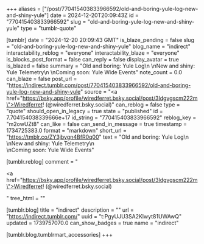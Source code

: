 +++
aliases = ["/post/770415403833966592/old-and-boring-yule-log-new-and-shiny-yule"]
date = 2024-12-20T20:09:43Z
id = "770415403833966592"
slug = "old-and-boring-yule-log-new-and-shiny-yule"
type = "tumblr-quote"

[tumblr]
date = "2024-12-20 20:09:43 GMT"
is_blaze_pending = false
slug = "old-and-boring-yule-log-new-and-shiny-yule"
blog_name = "indirect"
interactability_reblog = "everyone"
interactability_blaze = "everyone"
is_blocks_post_format = false
can_reply = false
display_avatar = true
is_blazed = false
summary = "Old and boring: Yule Log\n \nNew and shiny: Yule Telemetry\n \nComing soon: Yule Wide Events"
note_count = 0.0
can_blaze = false
post_url = "https://indirect.tumblr.com/post/770415403833966592/old-and-boring-yule-log-new-and-shiny-yule"
source = "<a href=\"https://bsky.app/profile/wiredferret.bsky.social/post/3ldgvgscm222m\">Wiredferret! (@wiredferret.bsky.social)</a>"
can_reblog = false
type = "quote"
should_open_in_legacy = true
state = "published"
id = 7.704154038339666e+17
id_string = "770415403833966592"
reblog_key = "m2owUZt8"
can_like = false
can_send_in_message = true
timestamp = 1734725383.0
format = "markdown"
short_url = "https://tmblr.co/ZY3jbygn4BfR0q00"
text = "Old and boring: Yule Log\n<br/>\nNew and shiny: Yule Telemetry\n<br/>\nComing soon: Yule Wide Events"

[tumblr.reblog]
comment = "<p><a href=\"https://bsky.app/profile/wiredferret.bsky.social/post/3ldgvgscm222m\">Wiredferret! (@wiredferret.bsky.social)</a></p>"
tree_html = ""

[tumblr.blog]
title = "indirect"
description = ""
url = "https://indirect.tumblr.com/"
uuid = "t:PgyUJU3SA2Klwyt81UWAwQ"
updated = 1739757070.0
can_show_badges = true
name = "indirect"

[tumblr.blog.tumblrmart_accessories]
+++
